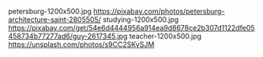 petersburg-1200x500.jpg
	https://pixabay.com/photos/petersburg-architecture-saint-2805505/
studying-1200x500.jpg
	https://pixabay.com/get/54e6d4444956a914ea9d8678ce2b307d1122dfe05458734b77277ad6/guy-2617345.jpg
teacher-1200x500.jpg
	https://unsplash.com/photos/s9CC2SKySJM

